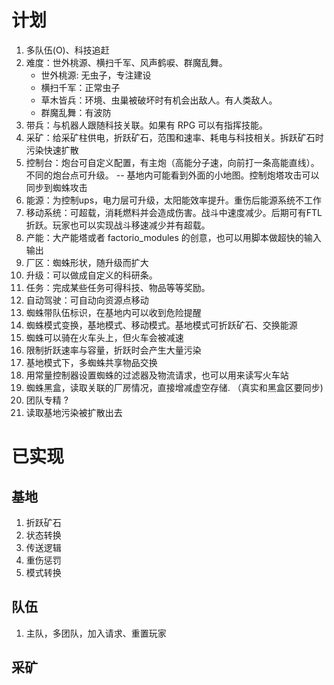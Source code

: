 计划
===
1. 多队伍(O)、科技追赶
2. 难度：世外桃源、横扫千军、风声鹤唳、群魔乱舞。
   - 世外桃源: 无虫子，专注建设
   - 横扫千军：正常虫子
   - 草木皆兵：环境、虫巢被破坏时有机会出敌人。有人类敌人。
   - 群魔乱舞：有波防
3. 带兵：与机器人跟随科技关联。如果有 RPG 可以有指挥技能。
4. 采矿：给采矿柱供电，折跃矿石，范围和速率、耗电与科技相关。拆跃矿石时污染快速扩散
5. 控制台：炮台可自定义配置，有主炮（高能分子速，向前打一条高能直线）。不同的炮台点可升级。
   -- 基地内可能看到外面的小地图。控制炮塔攻击可以同步到蜘蛛攻击
6. 能源：为控制ups，电力层可升级，太阳能效率提升。重伤后能源系统不工作
7. 移动系统：可超载，消耗燃料并会造成伤害。战斗中速度减少。后期可有FTL折跃。玩家也可以实现战斗移速减少并有超载。
8. 产能：大产能塔或者 factorio_modules 的创意，也可以用脚本做超快的输入输出
9. 厂区：蜘蛛形状，随升级而扩大
10. 升级：可以做成自定义的科研条。
11. 任务：完成某些任务可得科技、物品等等奖励。
12. 自动驾驶：可自动向资源点移动
13. 蜘蛛带队伍标识，在基地内可以收到危险提醒
14. 蜘蛛模式变换，基地模式、移动模式。基地模式可折跃矿石、交换能源
15. 蜘蛛可以骑在火车头上，但火车会被减速
16. 限制折跃速率与容量，折跃时会产生大量污染
17. 基地模式下，多蜘蛛共享物品交换
18. 用常量控制器设置蜘蛛的过滤器及物流请求，也可以用来读写火车站
19. 蜘蛛黑盒，读取关联的厂房情况，直接增减虚空存储. （真实和黑盒区要同步)
20. 团队专精 ?
21. 读取基地污染被扩散出去

已实现
===

基地
---
1. 折跃矿石
2. 状态转换
3. 传送逻辑
4. 重伤惩罚
5. 模式转换

队伍 
---
1. 主队，多团队，加入请求、重置玩家

采矿
---
